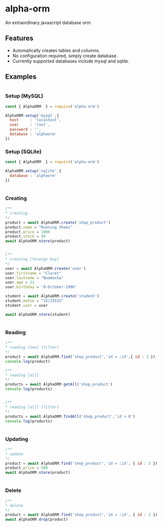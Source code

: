 # alpha-orm
An extraordinary javascript database orm

## Features
* Automatically creates tables and columns.
* No configuration required, simply create database.
* Currently supported databases include mysql and sqlite.


## Examples
#
### Setup (MySQL)
```javascript
const { AlphaORM  } = require('alpha-orm')

AlphaORM.setup('mysql',{
  host     : 'localhost',
  user     : 'root',
  password : '',
  database : 'alphaorm'
})
```

### Setup (SQLite)
```javascript
const { AlphaORM  } = require('alpha-orm')

AlphaORM.setup('sqlite',{
  database : 'alphaorm'
})
```
#
#
### Creating
```javascript
/**
* creating
*/
product = await AlphaORM.create('shop_product')
product.name = "Running Shoes" 
product.price = 1000
product.stock = 50
await AlphaORM.store(product)


/**
* creating [foreign key]
*/
user = await AlphaORM.create('user')
user.firstname = "Claret"
user.lastname = "Nnamocha"
user.age = 21
user.birthday = '8-October-1998'

student = await AlphaORM.create('student')
student.matno = "15/31525"
student.user = user

await AlphaORM.store(student)
```
#
### Reading
```javascript
/**
* reading [one] (filter)
*/
product = await AlphaORM.find('shop_product','id = :id',{ id : 3 })
console.log(product)

/**
* reading [all]
*/
products = await AlphaORM.getAll('shop_product')
console.log(products)


/**
* reading [all] (filter)
*/
products = await AlphaORM.findAll('shop_product','id > 0')
console.log(products)
```
#
### Updating

```javascript
/**
* update
*/
product = await AlphaORM.find('shop_product','id = :id', { id : 3 })
product.price = 500
await AlphaORM.store(product)
```
#
### Delete
```javascript
/**
* delete
*/
product = await AlphaORM.find('shop_product','id = :id', { id : 2 })
await AlphaORM.drop(product)
```